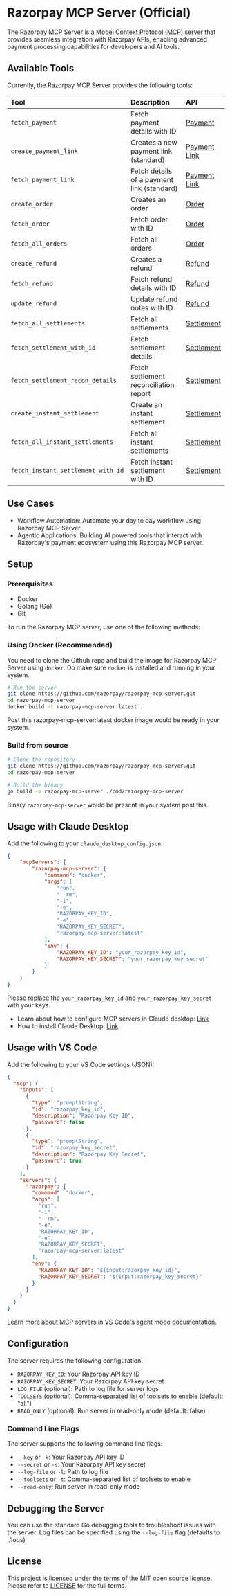 # Razorpay MCP Server (Official)

The Razorpay MCP Server is a [Model Context Protocol (MCP)](https://modelcontextprotocol.io/introduction) server that provides seamless integration with Razorpay APIs, enabling advanced payment processing capabilities for developers and AI tools.

## Available Tools

Currently, the Razorpay MCP Server provides the following tools:

| Tool                               | Description                                  | API
|:-----------------------------------|:---------------------------------------------|:-----------------------------------
| `fetch_payment`                    | Fetch payment details with ID                | [Payment](https://razorpay.com/docs/api/payments/fetch-with-id)
| `create_payment_link`              | Creates a new payment link (standard)        | [Payment Link](https://razorpay.com/docs/api/payments/payment-links/create-standard)
| `fetch_payment_link`               | Fetch details of a payment link (standard)   | [Payment Link](https://razorpay.com/docs/api/payments/payment-links/fetch-id-standard/)
| `create_order`                     | Creates an order                             | [Order](https://razorpay.com/docs/api/orders/create/)
| `fetch_order`                      | Fetch order with ID                          | [Order](https://razorpay.com/docs/api/orders/fetch-with-id)
| `fetch_all_orders`                 | Fetch all orders                             | [Order](https://razorpay.com/docs/api/orders/fetch-all)
| `create_refund`                    | Creates a refund                             | [Refund](https://razorpay.com/docs/api/refunds/create-instant/)
| `fetch_refund`                     | Fetch refund details with ID                 | [Refund](https://razorpay.com/docs/api/refunds/fetch-with-id/)
| `update_refund`                    | Update refund notes with ID                  | [Refund](https://razorpay.com/docs/api/refunds/update/)
| `fetch_all_settlements`            | Fetch all settlements                        | [Settlement](https://razorpay.com/docs/api/settlements/fetch-all)
| `fetch_settlement_with_id`         | Fetch settlement details                     | [Settlement](https://razorpay.com/docs/api/settlements/fetch-with-id)
| `fetch_settlement_recon_details`   | Fetch settlement reconciliation report       | [Settlement](https://razorpay.com/docs/api/settlements/fetch-recon)
| `create_instant_settlement`        | Create an instant settlement                 | [Settlement](https://razorpay.com/docs/api/settlements/instant/create)
| `fetch_all_instant_settlements`    | Fetch all instant settlements                | [Settlement](https://razorpay.com/docs/api/settlements/instant/fetch-all)
| `fetch_instant_settlement_with_id` | Fetch instant settlement with ID             | [Settlement](https://razorpay.com/docs/api/settlements/instant/fetch-with-id)


## Use Cases 
- Workflow Automation: Automate your day to day workflow using Razorpay MCP Server.
- Agentic Applications: Building AI powered tools that interact with Razorpay's payment ecosystem using this Razorpay MCP server.

## Setup

### Prerequisites
- Docker
- Golang (Go)
- Git

To run the Razorpay MCP server, use one of the following methods:

### Using Docker (Recommended)

You need to clone the Github repo and build the image for Razorpay MCP Server using `docker`. Do make sure `docker` is installed and running in your system. 

```bash
# Run the server
git clone https://github.com/razorpay/razorpay-mcp-server.git
cd razorpay-mcp-server
docker build -t razorpay-mcp-server:latest .
```

Post this razorpay-mcp-server:latest docker image would be ready in your system.

### Build from source

```bash
# Clone the repository
git clone https://github.com/razorpay/razorpay-mcp-server.git
cd razorpay-mcp-server

# Build the binary
go build -o razorpay-mcp-server ./cmd/razorpay-mcp-server
```

Binary `razorpay-mcp-server` would be present in your system post this.

## Usage with Claude Desktop

Add the following to your `claude_desktop_config.json`:

```json
{
    "mcpServers": {
        "razorpay-mcp-server": {
            "command": "docker",
            "args": [
                "run",
                "--rm",
                "-i",
                "-e",
                "RAZORPAY_KEY_ID",
                "-e",
                "RAZORPAY_KEY_SECRET",
                "razorpay-mcp-server:latest"
            ],
            "env": {
                "RAZORPAY_KEY_ID": "your_razorpay_key_id",
                "RAZORPAY_KEY_SECRET": "your_razorpay_key_secret"
            }
        }
    }
}
```
Please replace the `your_razorpay_key_id` and `your_razorpay_key_secret` with your keys.

- Learn about how to configure MCP servers in Claude desktop: [Link](https://modelcontextprotocol.io/quickstart/user)
- How to install Claude Desktop: [Link](https://claude.ai/download)

## Usage with VS Code

Add the following to your VS Code settings (JSON):

```json
{
  "mcp": {
    "inputs": [
      {
        "type": "promptString",
        "id": "razorpay_key_id",
        "description": "Razorpay Key ID",
        "password": false
      },
      {
        "type": "promptString",
        "id": "razorpay_key_secret",
        "description": "Razorpay Key Secret",
        "password": true
      }
    ],
    "servers": {
      "razorpay": {
        "command": "docker",
        "args": [
          "run",
          "-i",
          "--rm",
          "-e",
          "RAZORPAY_KEY_ID",
          "-e",
          "RAZORPAY_KEY_SECRET",
          "razorpay-mcp-server:latest"
        ],
        "env": {
          "RAZORPAY_KEY_ID": "${input:razorpay_key_id}",
          "RAZORPAY_KEY_SECRET": "${input:razorpay_key_secret}"
        }
      }
    }
  }
}
```

Learn more about MCP servers in VS Code's [agent mode documentation](https://code.visualstudio.com/docs/copilot/chat/mcp-servers).

## Configuration

The server requires the following configuration:

- `RAZORPAY_KEY_ID`: Your Razorpay API key ID
- `RAZORPAY_KEY_SECRET`: Your Razorpay API key secret
- `LOG_FILE` (optional): Path to log file for server logs
- `TOOLSETS` (optional): Comma-separated list of toolsets to enable (default: "all")
- `READ_ONLY` (optional): Run server in read-only mode (default: false)

### Command Line Flags

The server supports the following command line flags:

- `--key` or `-k`: Your Razorpay API key ID
- `--secret` or `-s`: Your Razorpay API key secret
- `--log-file` or `-l`: Path to log file
- `--toolsets` or `-t`: Comma-separated list of toolsets to enable
- `--read-only`: Run server in read-only mode

## Debugging the Server

You can use the standard Go debugging tools to troubleshoot issues with the server. Log files can be specified using the `--log-file` flag (defaults to ./logs)

## License

This project is licensed under the terms of the MIT open source license. Please refer to [LICENSE](./LICENSE) for the full terms.
